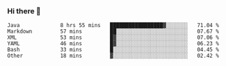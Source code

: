 ### Hi there 👋

<!--
**urzz/urzz** is a ✨ _special_ ✨ repository because its `README.md` (this file) appears on your GitHub profile.

Here are some ideas to get you started:

- 🔭 I’m currently working on ...
- 🌱 I’m currently learning ...
- 👯 I’m looking to collaborate on ...
- 🤔 I’m looking for help with ...
- 💬 Ask me about ...
- 📫 How to reach me: ...
- 😄 Pronouns: ...
- ⚡ Fun fact: ...
-->

<!--START_SECTION:waka-->

```text
Java             8 hrs 55 mins   █████████████████▓░░░░░░░   71.04 %
Markdown         57 mins         ██░░░░░░░░░░░░░░░░░░░░░░░   07.67 %
XML              53 mins         █▓░░░░░░░░░░░░░░░░░░░░░░░   07.06 %
YAML             46 mins         █▓░░░░░░░░░░░░░░░░░░░░░░░   06.23 %
Bash             33 mins         █░░░░░░░░░░░░░░░░░░░░░░░░   04.45 %
Other            18 mins         ▓░░░░░░░░░░░░░░░░░░░░░░░░   02.42 %
```

<!--END_SECTION:waka-->
